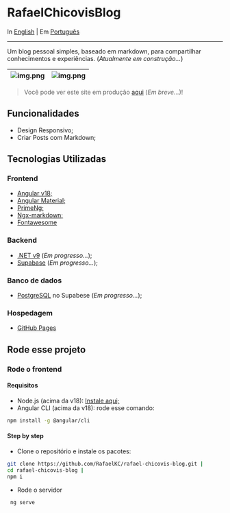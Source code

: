 # RafaelChicovisBlog

In [English](README.md) | Em [Português](shares/README_PTBR.md)

---

Um blog pessoal simples, baseado em markdown, para compartilhar conhecimentos e experiências. (*Atualmente em construção...*)

| ![img.png](startup-page-v1.png) | ![img.png](post-page-v1.png)  |
|---------------------------------|-------------------------------|

> Você pode ver este site em produção [aqui]() (*Em breve...*)!

## Funcionalidades
* Design Responsivo;
* Criar Posts com Markdown;

## Tecnologias Utilizadas
### **Frontend**
* [Angular v18;](https://angular.dev)
* [Angular Material;](https://material.angular.io)
* [PrimeNg;](https://primeng.org)
* [Ngx-markdown;](https://jfcere.github.io/ngx-markdown/get-started)
* [Fontawesome](https://fontawesome.com)


### **Backend**
* [.NET v9](https://dotnet.microsoft.com/en-us/) (*Em progresso...*);
* [Supabase](https://supabase.com) (*Em progresso...*);

### **Banco de dados**
* [PostgreSQL](https://www.postgresql.org) no Supabese (*Em progresso...*);

### **Hospedagem**
* [GitHub Pages](https://pages.github.com)

## Rode esse projeto
### Rode o frontend
#### Requisitos
* Node.js (acima da v18): [Instale aqui;](https://nodejs.org/en)
* Angular CLI (acima da v18): rode esse comando:
```bash
npm install -g @angular/cli
```
#### Step by step
* Clone o repositório e instale os pacotes:
```bash
git clone https://github.com/RafaelKC/rafael-chicovis-blog.git |
cd rafael-chicovis-blog |
npm i
```
* Rode o servidor
```bash
 ng serve
```


